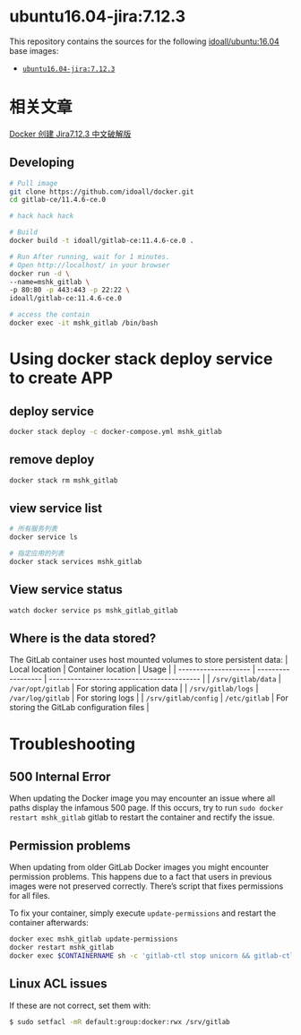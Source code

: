 ubuntu16.04-jira:7.12.3
=============


This repository contains the sources for the following [idoall/ubuntu:16.04](https://hub.docker.com/r/idoall/ubuntu/16.04) base images:
- [`ubuntu16.04-jira:7.12.3`](https://hub.docker.com/r/idoall/ubuntu16.04-jira/7.12.3)

# 相关文章
[Docker 创建 Jira7.12.3 中文破解版](https://mshk.top/2018/11/docker-jira-7-12-3/)

## Developing

```bash
# Pull image
git clone https://github.com/idoall/docker.git
cd gitlab-ce/11.4.6-ce.0

# hack hack hack

# Build
docker build -t idoall/gitlab-ce:11.4.6-ce.0 .

# Run After running, wait for 1 minutes.
# Open http://localhost/ in your browser
docker run -d \
--name=mshk_gitlab \
-p 80:80 -p 443:443 -p 22:22 \
idoall/gitlab-ce:11.4.6-ce.0

# access the contain
docker exec -it mshk_gitlab /bin/bash
```


# Using docker stack deploy service to create APP



## deploy service

```bash
docker stack deploy -c docker-compose.yml mshk_gitlab
```

## remove deploy

```bash
docker stack rm mshk_gitlab
```

## view service list

```bash
# 所有服务列表
docker service ls

# 指定应用的列表
docker stack services mshk_gitlab
```

## View service status

```bash
watch docker service ps mshk_gitlab_gitlab
```

## Where is the data stored?

The GitLab container uses host mounted volumes to store persistent data:
| Local location       | Container location | Usage                                      |
| -------------------- | ------------------ | ------------------------------------------ |
| `/srv/gitlab/data`   | `/var/opt/gitlab`  | For storing application data               |
| `/srv/gitlab/logs`   | `/var/log/gitlab`  | For storing logs                           |
| `/srv/gitlab/config` | `/etc/gitlab`      | For storing the GitLab configuration files |


# Troubleshooting

## 500 Internal Error
When updating the Docker image you may encounter an issue where all paths display the infamous 500 page. If this occurs, try to run `sudo docker restart mshk_gitlab` gitlab to restart the container and rectify the issue.

## Permission problems
When updating from older GitLab Docker images you might encounter permission problems. This happens due to a fact that users in previous images were not preserved correctly. There’s script that fixes permissions for all files.

To fix your container, simply execute `update-permissions` and restart the container afterwards:
```bash
docker exec mshk_gitlab update-permissions
docker restart mshk_gitlab
docker exec $CONTAINERNAME sh -c 'gitlab-ctl stop unicorn && gitlab-ctl stop sidekiq && gitlab-ctl start'
```

## Linux ACL issues
If these are not correct, set them with: 
```bash
$ sudo setfacl -mR default:group:docker:rwx /srv/gitlab
```
